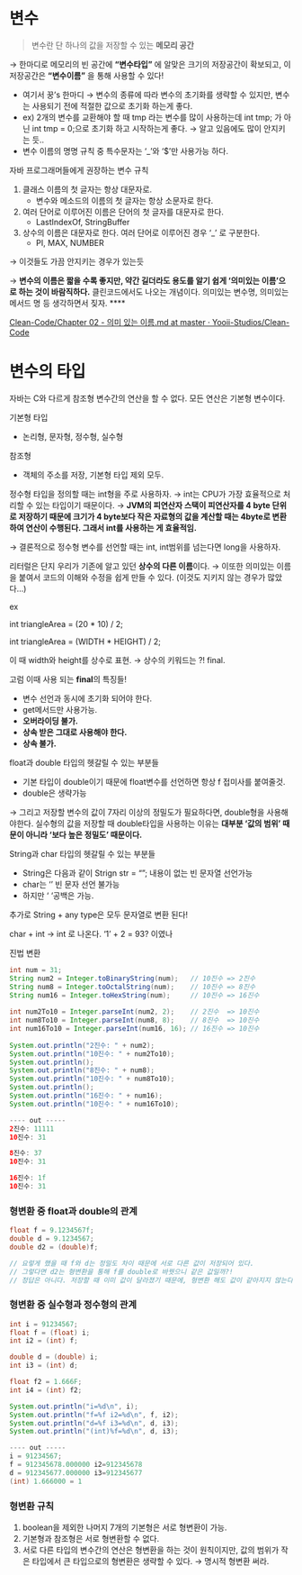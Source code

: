 # 변수

> 변수란 단 하나의 값을 저장할 수 있는 **메모리 공간**
>

→ 한마디로 메모리의 빈 공간에 **“변수타입”** 에 알맞은 크기의 저장공간이 확보되고, 이 저장공간은 **“변수이름”** 을 통해 사용할 수 있다!

- 여기서 꿍’s 한마디  → 변수의 종류에 따라 변수의 초기화를 생략할 수 있지만, 변수는 사용되기 전에 적절한 값으로 초기화 하는게 좋다.
- ex) 2개의 변수를 교환해야 할 때 tmp 라는 변수를 많이 사용하는데 int tmp; 가 아닌 int tmp = 0;으로 초기화 하고 시작하는게 좋다. → 알고 있음에도 많이 안지키는 듯..
- 변수 이름의 명명 규칙 중 특수문자는 ‘_’와 ‘$’만 사용가능 하다.

자바 프로그래머들에게 권장하는 변수 규칙

1. 클래스 이름의 첫 글자는 항상 대문자로.
    - 변수와 메소드의 이름의 첫 글자는 항상 소문자로 한다.
2. 여러 단어로 이루어진 이름은 단어의 첫 글자를 대문자로 한다.
    - LastIndexOf, StringBuffer
3. 상수의 이름은 대문자로 한다. 여러 단어로 이루어진 경우 ‘_’ 로 구분한다.
    - PI, MAX, NUMBER

→ 이것들도 가끔 안지키는 경우가 있는듯

→ **변수의 이름은 짧을 수록 좋지만, 약간 길더라도 용도를 알기 쉽게 ‘의미있는 이름’으로 하는 것이 바람직하다.** 클린코드에서도 나오는 개념이다. 의미있는 변수명, 의미있는 메서드 명 등 생각하면서 짖자. ****

[Clean-Code/Chapter 02 - 의미 있는 이름.md at master · Yooii-Studios/Clean-Code](https://github.com/Yooii-Studios/Clean-Code/blob/master/Chapter%2002%20-%20%EC%9D%98%EB%AF%B8%20%EC%9E%88%EB%8A%94%20%EC%9D%B4%EB%A6%84.md)

# 변수의 타입

자바는 C와 다르게 참조형 변수간의 연산을 할 수 없다. 모든 연산은 기본형 변수이다.

기본형 타입

- 논리형, 문자형, 정수형, 실수형

참조형

- 객체의 주소를 저장, 기본형 타입 제외 모두.

정수형 타입을 정의할 때는 int형을 주로 사용하자. → int는 CPU가 가장 효율적으로 처리할 수 있는 타입이기 때문이다. → **JVM의 피연산자 스택이 피연산자를 4 byte 단위로 저장하기 때문에 크기가 4 byte보다 작은 자료형의 값을 계산할 때는 4byte로 변환하여 연산이 수행된다. 그래서 int를 사용하는 게 효율적임.**

→ 결론적으로 정수형 변수를 선언할 때는 int, int범위를 넘는다면 long을 사용하자.

리터럴은 단지 우리가 기존에 알고 있던 **상수의 다른 이름**이다. → 이또한 의미있는 이름을 붙여서 코드의 이해와 수정을 쉽게 만들 수 있다. (이것도 지키지 않는 경우가 많았다…)

ex

int triangleArea = (20 * 10) / 2;

int triangleArea = (WIDTH * HEIGHT) / 2;

이 때 width와 height를 상수로 표현. → 상수의 키워드는 ?! final.

고럼 이때 사용 되는 **final**의 특징들!

- 변수 선언과 동시에 초기화 되어야 한다.
- get메서드만 사용가능.
- **오버라이딩 불가.**
- **상속 받은 그대로 사용해야 한다.**
- **상속 불가.**

float과 double 타입의 헷갈릴 수 있는 부분들

- 기본 타입이 double이기 때문에 float변수를 선언하면 항상 f 접미사를 붙여줄것.
- double은 생략가능

→ 그리고 저장할 변수의 값이 7자리 이상의 정밀도가 필요하다면, double형을 사용해야한다. 실수형의 값을 저장할 때 double타입을 사용하는 이유는 **대부분 ‘값의 범위’ 때문이 아니라 ‘보다 높은 정밀도’ 때문이다.**

String과 char 타입의 헷갈릴 수 있는 부분들

- String은 다음과 같이 Strign str = “”; 내용이 없는 빈 문자열 선언가능
- char는 ‘’ 빈 문자 선언 불가능
- 하지만 ‘ ‘공백은 가능.

추가로 String + any type은 모두 문자열로 변환 된다!

char + int → int 로  나온다. ‘1’ + 2 = 93? 이였나

진법 변환

```java
int num = 31;
String num2 = Integer.toBinaryString(num);	 // 10진수 => 2진수
String num8 = Integer.toOctalString(num);	 // 10진수 => 8진수
String num16 = Integer.toHexString(num);	 // 10진수 => 16진수
		
int num2To10 = Integer.parseInt(num2, 2);    // 2진수  => 10진수
int num8To10 = Integer.parseInt(num8, 8);    // 8진수  => 10진수
int num16To10 = Integer.parseInt(num16, 16); // 16진수 => 10진수
		
System.out.println("2진수: " + num2);
System.out.println("10진수: " + num2To10);
System.out.println();
System.out.println("8진수: " + num8);
System.out.println("10진수: " + num8To10);
System.out.println();
System.out.println("16진수: " + num16);
System.out.println("10진수: " + num16To10);

---- out -----
2진수: 11111
10진수: 31

8진수: 37
10진수: 31

16진수: 1f
10진수: 31
```

### 형변환 중 float과 double의 관계

```java
float f = 9.1234567f;
double d = 9.1234567;
double d2 = (double)f;

// 요렇게 했을 때 f와 d는 정밀도 차이 때문에 서로 다른 값이 저장되어 있다.
// 그렇다면 d2는 형변환을 통해 f를 double로 바꿧으니 같은 값일까?!
// 정답은 아니다. 저장할 때 이미 값이 달라졌기 때문에, 형변환 해도 값이 같아지지 않는다.
```

### 형변환 중 실수형과 정수형의 관계

```java
int i = 91234567;
float f = (float) i;
int i2 = (int) f;

double d = (double) i;
int i3 = (int) d;

float f2 = 1.666F;
int i4 = (int) f2;

System.out.println("i=%d\n", i);
System.out.println("f=%f i2=%d\n", f, i2);
System.out.println("d=%f i3=%d\n", d, i3);
System.out.println("(int)%f=%d\n", d, i3);

---- out -----
i = 91234567;
f = 912345678.000000 i2=912345678
d = 912345677.000000 i3=912345677
(int) 1.666000 = 1
```

### 형변환 규칙

1. boolean을 제외한 나머지 7개의 기본형은 서로 형변환이 가능.
2. 기본형과 참조형은 서로 형변환할 수 없다.
3. 서로 다른 타입의 변수간의 연산은 형변환을 하는 것이 원칙이지만, 값의 범위가 작은 타입에서 큰 타입으로의 형변환은 생략할 수 있다. → 명시적 형변환 써라.